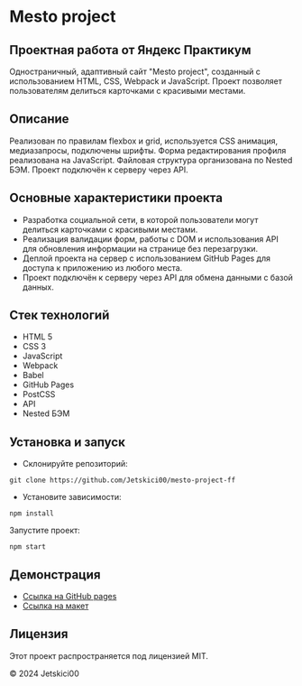 # Mesto project
## Проектная работа от Яндекс Практикум


Одностраничный, адаптивный сайт "Mesto project", созданный с использованием HTML, CSS, Webpack и JavaScript. Проект позволяет пользователям делиться карточками с красивыми местами.
## Описание
Реализован по правилам flexbox и grid, используется CSS анимация, медиазапросы, подключены шрифты. Форма редактирования профиля реализована на JavaScript. Файловая структура организована по Nested БЭМ. Проект подключён к серверу через API.

## Основные характеристики проекта
- Разработка социальной сети, в которой пользователи могут делиться карточками с красивыми местами.
- Реализация валидации форм, работы с DOM и использования API для обновления информации на странице без перезагрузки.
- Деплой проекта на сервер с использованием GitHub Pages для доступа к приложению из любого места.
- Проект подключён к серверу через API для обмена данными с базой данных.

## Стек технологий
- HTML 5
- CSS 3
- JavaScript
- Webpack
- Babel
- GitHub Pages
- PostCSS
- API
- Nested БЭМ

## Установка и запуск
- Склонируйте репозиторий:
```
git clone https://github.com/Jetskici00/mesto-project-ff
```
- Установите зависимости:
```
npm install
```
Запустите проект:
```
npm start
```
## Демонстрация
- [Ссылка на GitHub pages](https://jetskici00.github.io/mesto-project-ff/)
- [Ссылка на макет](https://clck.ru/XwjTr)
## Лицензия
Этот проект распространяется под лицензией MIT.

© 2024 Jetskici00
